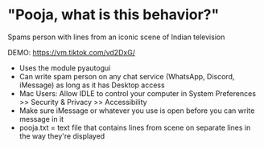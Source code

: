 # "Pooja, what is this behavior?"
Spams person with lines from an iconic scene of Indian television

DEMO: https://vm.tiktok.com/vd2DxG/

- Uses the module pyautogui 
- Can write spam person on any chat service (WhatsApp, Discord, iMessage) as long as it has Desktop access
- Mac Users: Allow IDLE to control your computer in System Preferences >> Security & Privacy >> Accessibility 
- Make sure iMessage or whatever you use is open before you can write message in it 
- pooja.txt = text file that contains lines from scene on separate lines in the way they're displayed 

